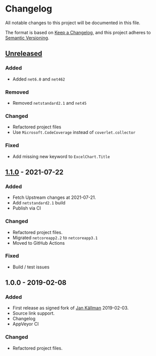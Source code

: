 # Changelog
All notable changes to this project will be documented in this file.

The format is based on [Keep a Changelog](https://keepachangelog.com/en/1.0.0/),
and this project adheres to [Semantic Versioning](https://semver.org/spec/v2.0.0.html).

## [Unreleased]

### Added
- Added `net6.0` and `net462`

### Removed
- Removed `netstandard2.1` and `net45`

### Changed
- Refactored project files
- Use `Microsoft.CodeCoverage` instead of `coverlet.collector`

### Fixed
- Add missing new keyword to `ExcelChart.Title`

## [1.1.0] - 2021-07-22

### Added
- Fetch Upstream changes at 2021-07-21.
- Add `netstandard2.1` build
- Publish via CI

### Changed
- Refactored project files.
- Migrated `netcoreapp2.2` to `netcoreapp3.1`
- Moved to GitHub Actions

### Fixed
- Build / test issues

## 1.0.0 - 2019-02-08

### Added
- First release as signed fork of [Jan Källman](https://github.com/JanKallman/EPPlus) 2019-02-03.
- Source link support.
- Changelog
- AppVeyor CI

### Changed
- Refactored project files.


[Unreleased]: https://github.com/visualon/EPPlus/compare/v1.1.0...HEAD
[1.1.0]: https://github.com/visualon/EPPlus/compare/v1.0.0...v1.1.0
